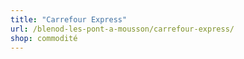 ```yaml
---
title: "Carrefour Express"
url: /blenod-les-pont-a-mousson/carrefour-express/
shop: commodité
---
```

